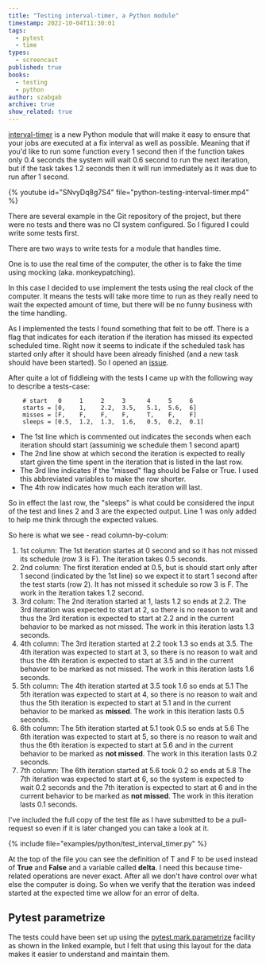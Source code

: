 ```yaml
---
title: "Testing interval-timer, a Python module"
timestamp: 2022-10-04T11:30:01
tags:
  - pytest
  - time
types:
  - screencast
published: true
books:
  - testing
  - python
author: szabgab
archive: true
show_related: true
---
```



[interval-timer](https://github.com/morefigs/interval-timer) is a new Python module that will make it easy to ensure
that your jobs are executed at a fix interval as well as possible. Meaning that if you'd like to run some function every 1 second
then if the function takes only 0.4 seconds the system will wait 0.6 second to run the next iteration, but if the task takes 1.2
seconds then it will run immediately as it was due to run after 1 second.


{% youtube id="SNvyDq8g7S4" file="python-testing-interval-timer.mp4" %}

There are several example in the Git repository of the project, but there were no tests and there was no CI system configured.
So I figured I could write some tests first.

There are two ways to write tests for a module that handles time.

One is to use the real time of the computer, the other is to fake the time using mocking (aka. monkeypatching).

In this case I decided to use implement the tests using the real clock of the computer.
It means the tests will take more time to run as they really need to wait the expected amount of time,
but there will be no funny business with the time handling.

As I implemented the tests I found something that felt to be off. There is a flag that indicates for each iteration
if the iteration has missed its expected scheduled time. Right now it seems to indicate if the scheduled task
has started only after it should have been already finished (and a new task should have been started).
So I opened an [issue](https://github.com/morefigs/interval-timer/issues).

After quite a lot of fiddleing with the tests I came up with the following way to describe a tests-case:

```
    # start   0     1     2     3      4     5     6
    starts = [0,    1,    2.2,  3.5,   5.1,  5.6,  6]
    misses = [F,    F,    F,    F,     T,    F,    F]
    sleeps = [0.5,  1.2,  1.3,  1.6,   0.5,  0.2,  0.1]

```

* The 1st line which is commented out indicates the seconds when each iteration should start (assuminig we schedule them 1 second apart)
* The 2nd line show at which second the iteration is expected to really start given the time spent in the iteration that is listed in the last row.
* The 3rd line indicates if the "missed" flag should be False or True. I used this abbreviated variables to make the row shorter.
* The 4th row indicates how much each iteration will last.

So in effect the last row, the "sleeps" is what could be considered the input of the test and lines 2 and 3 are the expected output.
Line 1 was only added to help me think through the expected values.

So here is what we see - read column-by-colum:

<ol>
   <li>1st column: The 1st iteration startes at 0 second and so it has not missed its schedule (row 3 is F). The iteration takes 0.5 seconds.</li>
   <li>2nd column: The first iteration ended at 0.5, but is should start only after 1 second (indicated by the 1st line) so we expect it to start 1 second after the test starts (row 2). It has not missed it schedule so row 3 is F. The work in the iteration takes 1.2 second.</li>
   <li>3rd colum:  The 2nd iteration started at 1, lasts 1.2 so ends at 2.2. The 3rd iteration was expected to start at 2, so there is no reason to wait and thus the 3rd iteration is expected to start at 2.2 and in the current behavior to be marked as not missed. The work in this iteration lasts 1.3 seconds.</li>
   <li>4th column: The 3rd iteration started at 2.2 took 1.3 so ends at 3.5. The 4th iteration was expected to start at 3, so there is no reason to wait and thus the 4th iteration is expected to start at 3.5 and in the current behavior to be marked as not missed. The work in this iteration lasts 1.6 seconds.</li>
   <li>5th column: The 4th iteration started at 3.5 took 1.6 so ends at 5.1 The 5th iteration was expected to start at 4, so there is no reason to wait and thus the 5th iteration is expected to start at 5.1 and in the current behavior to be marked as <b>missed</b>. The work in this iteration lasts 0.5 seconds.</li>
   <li>6th column: The 5th iteration started at 5.1 took 0.5 so ends at 5.6 The 6th iteration was expected to start at 5, so there is no reason to wait and thus the 6th iteration is expected to start at 5.6 and in the current behavior to be marked as <b>not missed</b>. The work in this iteration lasts 0.2 seconds.</li>
   <li>7th column: The 6th iteration started at 5.6 took 0.2 so ends at 5.8 The 7th iteration was expected to start at 6, so the system is expected to wait 0.2 seconds and the 7th iteration is expected to start at 6 and in the current behavior to be marked as <b>not missed</b>. The work in this iteration lasts 0.1 seconds.</li>
</ol>


I've included the full copy of the test file as I have submitted to be a pull-request so even if it is later changed you can take a look at it.

{% include file="examples/python/test_interval_timer.py" %}

At the top of the file you can see the definition of T and F to be used instead of <b>True</b> and <b>False</b> and a variable called <b>delta</b>.
I need this because time-related operations are never exact. After all we don't have control over what else the computer is doing. So when we verify
that the iteration was indeed started at the expected time we allow for an error of delta.

## Pytest parametrize

The tests could have been set up using the [pytest.mark.parametrize](https://code-maven.com/slides/python/pytest-with-parameters) facility as shown in the linked example,
but I felt that using this layout for the data makes it easier to understand and maintain them.



